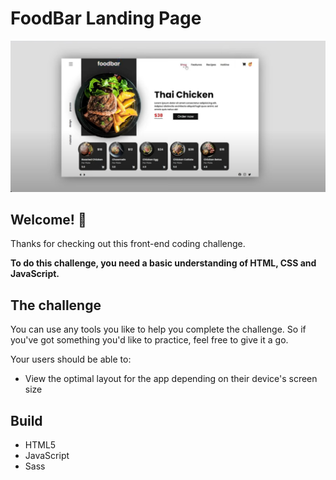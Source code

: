# FoodBar Landing Page

![Design preview for the Food Bar challenge](./design/desktop-preview.png)

## Welcome! 👋

Thanks for checking out this front-end coding challenge.

**To do this challenge, you need a basic understanding of HTML, CSS and JavaScript.**

## The challenge

You can use any tools you like to help you complete the challenge. So if you've got something you'd like to practice, feel free to give it a go.

Your users should be able to:

- View the optimal layout for the app depending on their device's screen size

## Build

- HTML5 
- JavaScript 
- Sass